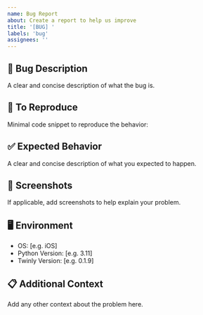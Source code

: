 ```yaml
---
name: Bug Report
about: Create a report to help us improve
title: '[BUG] '
labels: 'bug'
assignees: ''
---
```


## 🐛 Bug Description
A clear and concise description of what the bug is.

## 🔄 To Reproduce
Minimal code snippet to reproduce the behavior:

## ✅ Expected Behavior
A clear and concise description of what you expected to happen.

## 📸 Screenshots
If applicable, add screenshots to help explain your problem.

## 🖥️ Environment
- OS: [e.g. iOS]
- Python Version: [e.g. 3.11]
- Twinly Version: [e.g. 0.1.9]

## 📋 Additional Context
Add any other context about the problem here.
